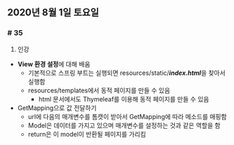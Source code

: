 ## 2020년 8월 1일 토요일
### # 35
1. 인강
- **View 환경 설정**에 대해 배움
    - 기본적으로 스프링 부트는 실행되면 resources/static/***index.html***을 찾아서 실행함
    - resources/templates에서 동적 페이지를 만들 수 있음
        - html 문서에서도 Thymeleaf를 이용해 동적 페이지를 만들 수 있음
- GetMapping으로 값 전달하기
    - url에 다음의 매개변수를 톰캣이 받아서 GetMapping에 따라 메소드를 매핑함
    - Model은 데이터를 가지고 있으며 매개변수를 설정하는 것과 같은 역할을 함
    - return은 이 model이 반환될 페이지를 가리킴
